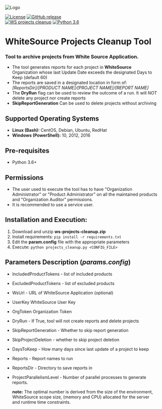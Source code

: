 ![Logo](https://whitesource-resources.s3.amazonaws.com/ws-sig-images/Whitesource_Logo_178x44.png)  

[![License](https://img.shields.io/badge/License-Apache%202.0-yellowgreen.svg)](https://opensource.org/licenses/Apache-2.0)
[![GitHub release](https://img.shields.io/github/v/release/whitesource-ps/ws-cleanup-tool)](https://github.com/whitesource-ps/ws-cleanup-tool/releases/latest)  
[![WS projects cleanup](https://github.com/whitesource-ps/ws-cleanup-tool/actions/workflows/ci.yml/badge.svg)](https://github.com/whitesource-ps/ws-cleanup-tool/actions/workflows/ci.yml)
[![Python 3.6](https://upload.wikimedia.org/wikipedia/commons/thumb/8/8c/Blue_Python_3.6%2B_Shield_Badge.svg/86px-Blue_Python_3.6%2B_Shield_Badge.svg.png)](https://www.python.org/downloads/release/python-360/)

# WhiteSource Projects Cleanup Tool
### Tool to archive projects from White Source Application.
* The tool generates reports for each project in **WhiteSource** Organization whose last Update Date exceeds the designated Days to Keep (default 60)
* The reports are saved in a designated location in form of: _[ReportsDir]/[PRODUCT NAME]/[PROJECT NAME]/[REPORT NAME]_  
* The **DryRun** flag can be used to review the outcome of a run. It will _NOT_ delete any project nor create reports 
* **SkipReportGeneration** Can be used to delete projects without archiving

## Supported Operating Systems
- **Linux (Bash):**	CentOS, Debian, Ubuntu, RedHat
- **Windows (PowerShell):**	10, 2012, 2016

## Pre-requisites
* Python 3.6+

## Permissions
* The user used to execute the tool has to have "Organization Administrator" or "Product Administrator" on all the maintained products and "Organization Auditor" permissions. 
* It is recommended to use a service user.

## Installation and Execution:
1. Download and unzip **ws-projects-cleanup.zip** 
1. Install requirements: `pip install -r requirements.txt`
1. Edit the **param.config** file with the appropriate parameters
1. Execute: `python projects_cleanup.py <CONFIG_FILE>` 
  
## Parameters Description (_params.config_)
* IncludedProductTokens - list of included products
* ExcludedProductTokens - list of excluded products
* WsUrl - URL of WhiteSource Application (optional) 
* UserKey WhiteSource User Key
* OrgToken Organization Token
* DryRun - If True, tool will not create reports and delete projects
* SkipReportGeneration - Whether to skip report generation  
* SkipProjectDeletion - whether to skip project deletion
* DaysToKeep - How many days since last update of a project to keep 
* Reports - Report names to run
* ReportsDir - Directory to save reports in
* ProjectParallelismLevel - Number of parallel processes to generate reports.
 
  **note:** The optimal number is derived from the size of the environment, WhiteSource scope size, (memory and CPU) allocated for the server and runtime time constraints.    
